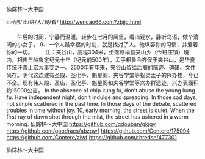 
仙踪林～大中国




👉/点/此/进/入/观/看/ http://wencao66.com?zbjjc.html




　　午后的时间，宁静而温暖。轻步在七月的风里，看山观水，静听鸟语，做个清闲的小女子。
	9、一个人最幸福的时刻，就是找对了人。他纵容你的习惯，并爱着你的一切。
　　注：夹谷山，高程304米，坐落赣榆县夹山乡（今班庄镇）境内，相传年龄鲁定纪元十年（纪元前500年），孟子相鲁会齐侯于夹谷山，是华夏传统汗青上宏大事变之一。2500年有年来，夹谷山留给后裔的陈迹、碑碣、文件尚存。明代这边建有圣殿、圣化亭、魁星阁、夹谷学堂等祝贺孟子的兴办物，今已不全。现有伟人殿、圣庙、圣化亭、魁星阁和夹谷学堂等兴办群遗迹，兴办表面积约15000公亩。
In the absence of chip kung fu, don't abuse the young kung fu.
Have independent night, don't indulge and spreading.
In those sad days, not simple scattered in the past time.
In those days of the debate, scattered troubles in time without joy.
10, early morning, the street is quiet.
When the first ray of dawn shot through the mist, the street has ushered in a warm morning.
仙踪林～大中国 https://github.com/qdouban/gkjgy
https://github.com/goodraes/abzqwf
https://github.com/Contere/175094
https://github.com/Contere/ziwf
https://github.com/thredse/477301





仙踪林～大中国
